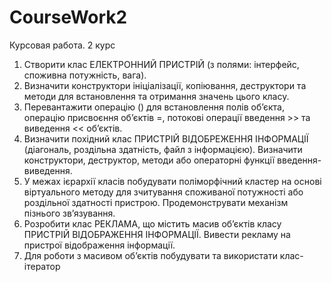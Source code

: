 # CourseWork2
Курсовая работа. 2 курс

1.	Створити клас ЕЛЕКТРОННИЙ ПРИСТРІЙ (з полями: інтерфейс, споживна потужність, вага).
2.	Визначити конструктори ініціалізації, копіювання, деструктори та методи для встановлення та отримання значень цього класу.
3.	Перевантажити операцію () для встановлення полів об’єкта, операцію присвоєння об’єктів =, потокові операції введення >> та виведення << об’єктів.
4.	Визначити похідний клас ПРИСТРІЙ ВІДОБРЕЖЕННЯ ІНФОРМАЦІЇ (діагональ, роздільна здатність, файл з інформацією). Визначити конструктори, деструктор, методи або операторні функції введення-виведення.
5.	У межах ієрархії класів побудувати поліморфічний кластер на основі віртуального методу для зчитування споживаної потужності або роздільної здатності пристрою. Продемонструвати механізм пізнього зв’язування.
6.	Розробити клас РЕКЛАМА, що містить масив об’єктів класу ПРИСТРІЙ ВІДОБРАЖЕННЯ ІНФОРМАЦІЇ. Вивести рекламу на пристрої відображення інформації.
7. Для роботи з масивом об’єктів побудувати та використати  клас-ітератор

